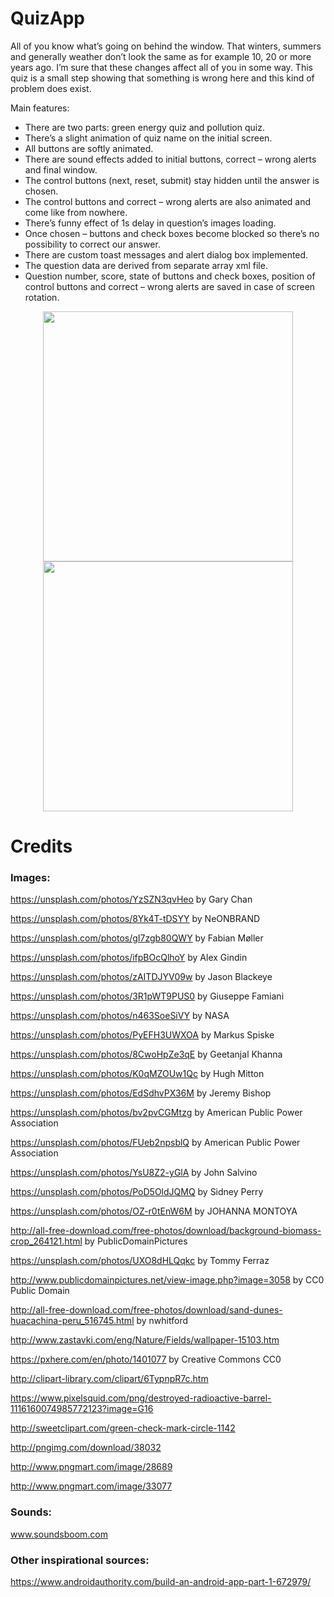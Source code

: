# QuizApp

All of you know what’s going on behind the window. That winters, summers and generally weather don’t look the same as for example 10, 20 or more years ago. I’m sure that these changes affect all of you in some way. This quiz is a small step showing that something is wrong here and this kind of problem does exist.

Main features:

- There are two parts: green energy quiz and pollution quiz.
- There’s a slight animation of quiz name on the initial screen.
- All buttons are softly animated.
- There are sound effects added to initial buttons, correct – wrong alerts and final window.
- The control buttons (next, reset, submit) stay hidden until the answer is chosen.
- The control buttons and correct – wrong alerts are also animated and come like from nowhere.
- There’s funny effect of 1s delay in question’s images loading.
- Once chosen – buttons and check boxes become blocked so there’s no possibility to correct our answer.
- There are custom toast messages and alert dialog box implemented.
- The question data are derived from separate array xml file. 
- Question number, score, state of buttons and check boxes, position of control buttons and correct – wrong alerts are saved in case of screen rotation.

<p align="middle">
  <img src="../master/app/src/main/res/raw/portrait1.jpg" width="400" />
  <img src="../master/app/src/main/res/raw/portrait2.jpg" width="400" /> 
</p>

# Credits

### Images:

https://unsplash.com/photos/YzSZN3qvHeo
by Gary Chan

https://unsplash.com/photos/8Yk4T-tDSYY
by NeONBRAND

https://unsplash.com/photos/gI7zgb80QWY
by Fabian Møller

https://unsplash.com/photos/ifpBOcQlhoY
by Alex Gindin

https://unsplash.com/photos/zAITDJYV09w
by Jason Blackeye

https://unsplash.com/photos/3R1pWT9PUS0
by Giuseppe Famiani

https://unsplash.com/photos/n463SoeSiVY
by NASA

https://unsplash.com/photos/PyEFH3UWXOA
by Markus Spiske

https://unsplash.com/photos/8CwoHpZe3qE
by Geetanjal Khanna

https://unsplash.com/photos/K0qMZOUw1Qc
by Hugh Mitton


https://unsplash.com/photos/EdSdhvPX36M
by Jeremy Bishop

https://unsplash.com/photos/bv2pvCGMtzg
by American Public Power Association

https://unsplash.com/photos/FUeb2npsblQ
by American Public Power Association

https://unsplash.com/photos/YsU8Z2-yGlA
by John Salvino

https://unsplash.com/photos/PoD5OldJQMQ
by Sidney Perry

https://unsplash.com/photos/OZ-r0tEnW6M
by JOHANNA MONTOYA

http://all-free-download.com/free-photos/download/background-biomass-crop_264121.html
by PublicDomainPictures

https://unsplash.com/photos/UXO8dHLQqkc
by Tommy Ferraz

http://www.publicdomainpictures.net/view-image.php?image=3058
by CC0 Public Domain

http://all-free-download.com/free-photos/download/sand-dunes-huacachina-peru_516745.html
by nwhitford

http://www.zastavki.com/eng/Nature/Fields/wallpaper-15103.htm

https://pxhere.com/en/photo/1401077
by Creative Commons CC0

http://clipart-library.com/clipart/6TypnpR7c.htm

https://www.pixelsquid.com/png/destroyed-radioactive-barrel-1116160074985772123?image=G16

http://sweetclipart.com/green-check-mark-circle-1142

http://pngimg.com/download/38032

http://www.pngmart.com/image/28689

http://www.pngmart.com/image/33077


### Sounds:

www.soundsboom.com


### Other inspirational sources:

https://www.androidauthority.com/build-an-android-app-part-1-672979/
